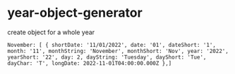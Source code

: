 # year-object-generator
create object for a whole year

`November: [
    {
      shortDate: '11/01/2022',
      date: '01',
      dateShort: '1',
      month: '11',
      monthString: 'November',
      monthShort: 'Nov',
      year: '2022',
      yearShort: '22',
      day: 2,
      dayString: 'Tuesday',
      dayShort: 'Tue',
      dayChar: 'T',
      longDate: 2022-11-01T04:00:00.000Z
    },]`

